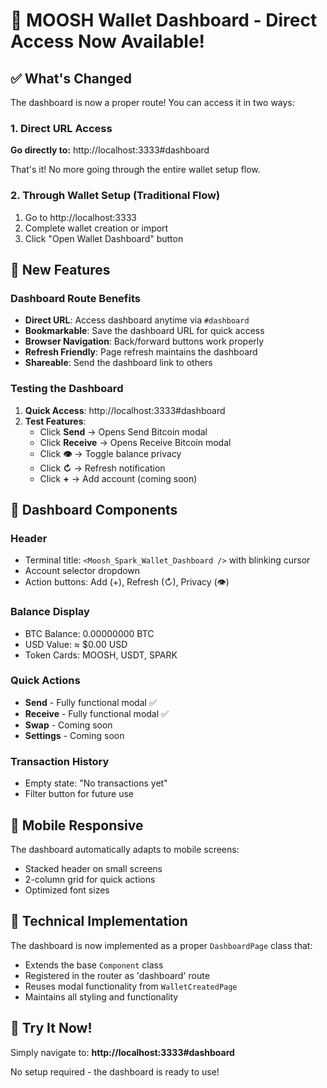 # 🎉 MOOSH Wallet Dashboard - Direct Access Now Available!

## ✅ What's Changed

The dashboard is now a proper route! You can access it in two ways:

### 1. Direct URL Access
**Go directly to:** http://localhost:3333#dashboard

That's it! No more going through the entire wallet setup flow.

### 2. Through Wallet Setup (Traditional Flow)
1. Go to http://localhost:3333
2. Complete wallet creation or import
3. Click "Open Wallet Dashboard" button

## 🚀 New Features

### Dashboard Route Benefits
- **Direct URL**: Access dashboard anytime via `#dashboard`
- **Bookmarkable**: Save the dashboard URL for quick access
- **Browser Navigation**: Back/forward buttons work properly
- **Refresh Friendly**: Page refresh maintains the dashboard
- **Shareable**: Send the dashboard link to others

### Testing the Dashboard

1. **Quick Access**: http://localhost:3333#dashboard
2. **Test Features**:
   - Click **Send** → Opens Send Bitcoin modal
   - Click **Receive** → Opens Receive Bitcoin modal
   - Click **👁** → Toggle balance privacy
   - Click **↻** → Refresh notification
   - Click **+** → Add account (coming soon)

## 🎯 Dashboard Components

### Header
- Terminal title: `<Moosh_Spark_Wallet_Dashboard />` with blinking cursor
- Account selector dropdown
- Action buttons: Add (+), Refresh (↻), Privacy (👁)

### Balance Display
- BTC Balance: 0.00000000 BTC
- USD Value: ≈ $0.00 USD
- Token Cards: MOOSH, USDT, SPARK

### Quick Actions
- **Send** - Fully functional modal ✅
- **Receive** - Fully functional modal ✅
- **Swap** - Coming soon
- **Settings** - Coming soon

### Transaction History
- Empty state: "No transactions yet"
- Filter button for future use

## 📱 Mobile Responsive
The dashboard automatically adapts to mobile screens:
- Stacked header on small screens
- 2-column grid for quick actions
- Optimized font sizes

## 🔧 Technical Implementation

The dashboard is now implemented as a proper `DashboardPage` class that:
- Extends the base `Component` class
- Registered in the router as 'dashboard' route
- Reuses modal functionality from `WalletCreatedPage`
- Maintains all styling and functionality

## 🎉 Try It Now!

Simply navigate to: **http://localhost:3333#dashboard**

No setup required - the dashboard is ready to use!